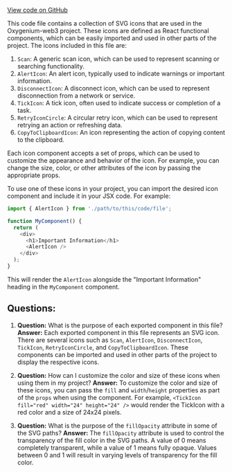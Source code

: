 [View code on GitHub](https://github.com/oxygenium/oxygenium-web3/packages/web3-react/src/assets/icons.tsx)

This code file contains a collection of SVG icons that are used in the Oxygenium-web3 project. These icons are defined as React functional components, which can be easily imported and used in other parts of the project. The icons included in this file are:

1. `Scan`: A generic scan icon, which can be used to represent scanning or searching functionality.
2. `AlertIcon`: An alert icon, typically used to indicate warnings or important information.
3. `DisconnectIcon`: A disconnect icon, which can be used to represent disconnection from a network or service.
4. `TickIcon`: A tick icon, often used to indicate success or completion of a task.
5. `RetryIconCircle`: A circular retry icon, which can be used to represent retrying an action or refreshing data.
6. `CopyToClipboardIcon`: An icon representing the action of copying content to the clipboard.

Each icon component accepts a set of props, which can be used to customize the appearance and behavior of the icon. For example, you can change the size, color, or other attributes of the icon by passing the appropriate props.

To use one of these icons in your project, you can import the desired icon component and include it in your JSX code. For example:

```javascript
import { AlertIcon } from './path/to/this/code/file';

function MyComponent() {
  return (
    <div>
      <h1>Important Information</h1>
      <AlertIcon />
    </div>
  );
}
```

This will render the `AlertIcon` alongside the "Important Information" heading in the `MyComponent` component.
## Questions: 
 1. **Question:** What is the purpose of each exported component in this file?
   **Answer:** Each exported component in this file represents an SVG icon. There are several icons such as `Scan`, `AlertIcon`, `DisconnectIcon`, `TickIcon`, `RetryIconCircle`, and `CopyToClipboardIcon`. These components can be imported and used in other parts of the project to display the respective icons.

2. **Question:** How can I customize the color and size of these icons when using them in my project?
   **Answer:** To customize the color and size of these icons, you can pass the `fill` and `width`/`height` properties as part of the `props` when using the component. For example, `<TickIcon fill="red" width="24" height="24" />` would render the TickIcon with a red color and a size of 24x24 pixels.

3. **Question:** What is the purpose of the `fillOpacity` attribute in some of the SVG paths?
   **Answer:** The `fillOpacity` attribute is used to control the transparency of the fill color in the SVG paths. A value of 0 means completely transparent, while a value of 1 means fully opaque. Values between 0 and 1 will result in varying levels of transparency for the fill color.